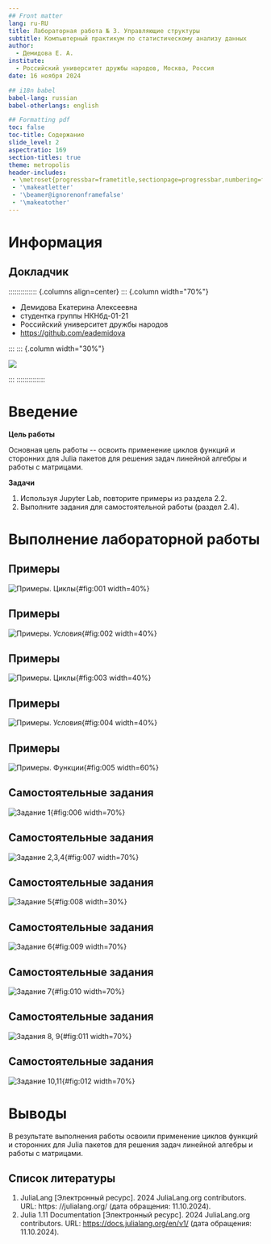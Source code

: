 ```yaml
---
## Front matter
lang: ru-RU
title: Лабораторная работа № 3. Управляющие структуры
subtitle: Компьютерный практикум по статистическому анализу данных
author:
  - Демидова Е. А.
institute:
  - Российский университет дружбы народов, Москва, Россия
date: 16 ноября 2024

## i18n babel
babel-lang: russian
babel-otherlangs: english

## Formatting pdf
toc: false
toc-title: Содержание
slide_level: 2
aspectratio: 169
section-titles: true
theme: metropolis
header-includes:
 - \metroset{progressbar=frametitle,sectionpage=progressbar,numbering=fraction}
 - '\makeatletter'
 - '\beamer@ignorenonframefalse'
 - '\makeatother'
---
```


# Информация

## Докладчик

:::::::::::::: {.columns align=center}
::: {.column width="70%"}

  * Демидова Екатерина Алексеевна
  * студентка группы НКНбд-01-21
  * Российский университет дружбы народов
  * <https://github.com/eademidova>

:::
::: {.column width="30%"}

![](./image/ava.jpg)

:::
::::::::::::::

# Введение

**Цель работы**

Основная цель работы -- освоить применение циклов функций и сторонних для Julia пакетов для решения задач линейной алгебры и работы с матрицами.

**Задачи**

1. Используя Jupyter Lab, повторите примеры из раздела 2.2.
2. Выполните задания для самостоятельной работы (раздел 2.4).


# Выполнение лабораторной работы

## Примеры

![Примеры. Циклы](image/1.png){#fig:001 width=40%}

## Примеры

![Примеры. Условия](image/2.png){#fig:002 width=40%}

## Примеры

![Примеры. Циклы](image/3.png){#fig:003 width=40%}


## Примеры

![Примеры. Условия](image/4.png){#fig:004 width=40%}


## Примеры

![Примеры. Функции](image/5.png){#fig:005 width=60%}

## Самостоятельные задания

![Задание 1](image/6.png){#fig:006 width=70%}

## Самостоятельные задания

![Задание 2,3,4](image/7.png){#fig:007 width=70%}

## Самостоятельные задания

![Задание 5](image/8.png){#fig:008 width=30%}

## Самостоятельные задания

![Задание 6](image/9.png){#fig:009 width=70%}

## Самостоятельные задания

![Задание 7](image/10.png){#fig:010 width=70%}

## Самостоятельные задания

![Задания 8, 9](image/11.png){#fig:011 width=70%}

## Самостоятельные задания

![Задание 10,11](image/12.png){#fig:012 width=70%}

# Выводы

В результате выполнения работы освоили применение циклов функций и сторонних для Julia пакетов для решения задач линейной алгебры и работы с матрицами.

## Список литературы

1. JuliaLang [Электронный ресурс]. 2024 JuliaLang.org contributors. URL: https: //julialang.org/ (дата обращения: 11.10.2024).
2. Julia 1.11 Documentation [Электронный ресурс]. 2024 JuliaLang.org contributors. URL: https://docs.julialang.org/en/v1/ (дата обращения: 11.10.2024).